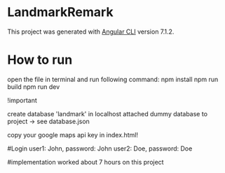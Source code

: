 # LandmarkRemark

This project was generated with [Angular CLI](https://github.com/angular/angular-cli) version 7.1.2.



# How to run
open the file in terminal and run following command:
npm install
npm run build
npm run dev

!important

create database 'landmark' in localhost
attached dummy database to project -> see database.json

copy your google maps api key in index.html! 

#Login
user1: John, password: John
user2: Doe,  password: Doe

#implementation
worked about 7 hours on this project
